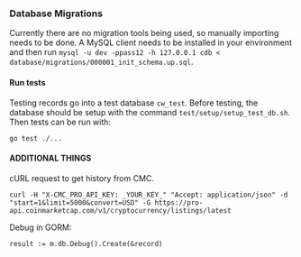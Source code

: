 ### Database Migrations

Currently there are no migration tools being used, so manually importing needs to be done. A MySQL client needs to be installed in your environment and then run
`mysql -u dev -ppass12 -h 127.0.0.1 cdb < database/migrations/000001_init_schema.up.sql`.

#### Run tests

Testing records go into a test database `cw_test`. Before testing, the database should be
setup with the command `test/setup/setup_test_db.sh`. Then tests can be run with:

```
go test ./...
```

#### ADDITIONAL THINGS
cURL request to get history from CMC.
```
curl -H "X-CMC_PRO_API_KEY: _YOUR_KEY_" "Accept: application/json" -d "start=1&limit=5000&convert=USD" -G https://pro-api.coinmarketcap.com/v1/cryptocurrency/listings/latest
```

Debug in GORM:
```
result := m.db.Debug().Create(&record)
```
